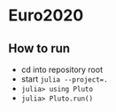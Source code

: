 # Euro2020

## How to run

* cd into repository root
* start `julia --project=.`
* `julia> using Pluto`
* `julia> Pluto.run()`
